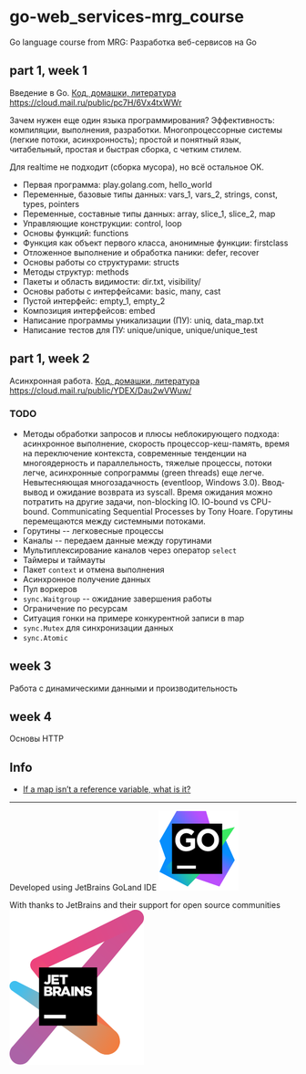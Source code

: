 # go-web_services-mrg_course
Go language course from MRG: Разработка веб-сервисов на Go

## part 1, week 1
Введение в Go.
[Код, домашки, литература](./week_01/materials.zip)
https://cloud.mail.ru/public/pc7H/6Vx4txWWr

Зачем нужен еще один языка программирования?
Эффективность: компиляции, выполнения, разработки.
Многопроцессорные системы (легкие потоки, асинхронность);
простой и понятный язык, читабельный, простая и быстрая сборка, с четким стилем.

Для realtime не подходит (сборка мусора), но всё остальное OK.

- Первая программа: play.golang.com, hello_world
- Переменные, базовые типы данных: vars_1, vars_2, strings, const, types, pointers
- Переменные, составные типы данных: array, slice_1, slice_2, map
- Управляющие конструкции: control, loop
- Основы функций: functions
- Функция как объект первого класса, анонимные функции: firstclass
- Отложенное выполнение и обработка паники: defer, recover
- Основы работы со структурами: structs
- Методы структур: methods
- Пакеты и область видимости: dir.txt, visibility/
- Основы работы с интерфейсами: basic, many, cast
- Пустой интерфейс: empty_1, empty_2
- Композиция интерфейсов: embed
- Написание программы уникализации (ПУ): uniq, data_map.txt
- Написание тестов для ПУ: unique/unique, unique/unique_test


## part 1, week 2
Асинхронная работа.
[Код, домашки, литература](./week_02/w2_materials.zip)
https://cloud.mail.ru/public/YDEX/Dau2wVWuw/

### TODO
- Методы обработки запросов и плюсы неблокирующего подхода:
  асинхронное выполнение, скорость процессор-кеш-память, время на переключение контекста, современные тенденции на многоядерность и параллельность,
  тяжелые процессы, потоки легче, асинхронные сопрограммы (green threads) еще легче. Невытесняющая многозадачность (eventloop, Windows 3.0).
  Ввод-вывод и ожидание возврата из syscall. Время ожидания можно потратить на другие задачи, non-blocking IO. IO-bound vs CPU-bound.
  Communicating Sequential Processes by Tony Hoare. Горутины перемещаются между системными потоками.
- Горутины -- легковесные процессы
- Каналы -- передаем данные между горутинами
- Мультиплексирование каналов через оператор `select`
- Таймеры и таймауты
- Пакет `context` и отмена выполнения
- Асинхронное получение данных
- Пул воркеров
- `sync.Waitgroup` -- ожидание завершения работы
- Ограничение по ресурсам
- Ситуация гонки на примере конкурентной записи в map
- `sync.Mutex` для синхронизации данных
- `sync.Atomic`

## week 3
Работа с динамическими данными и производительность

## week 4
Основы HTTP

## Info
- [If a map isn’t a reference variable, what is it?](https://dave.cheney.net/2017/04/30/if-a-map-isnt-a-reference-variable-what-is-it)

---

Developed using JetBrains GoLand IDE
[![JetBrains GoLand](./icon-goland.svg)](https://jb.gg/OpenSource)

With thanks to JetBrains and their support for open source communities
[![JetBrains Open Source Support](./jetbrains-variant-3.svg)](https://jb.gg/OpenSource)
